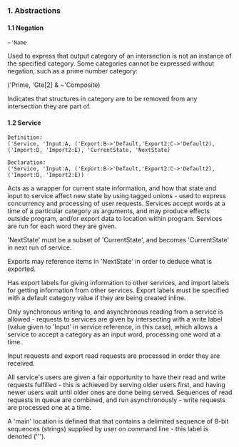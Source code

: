 ### 1. Abstractions
#### 1.1 Negation
    ~'Name

Used to express that output category of an intersection is not an instance of the specified category. Some categories cannot be expressed without negation, such as
a prime number category:

('Prime, 'Gte[2] & ~'Composite)

Indicates that structures in category are to be removed from any intersection they are part of.

#### 1.2 Service
    Definition:
    ('Service, 'Input:A, ('Export:B->'Default,'Export2:C->'Default2), ('Import:D, 'Import2:E), 'CurrentState, 'NextState)

    Declaration:
    ('Service, 'Input:A, ('Export:B->'Default,'Export2:C->'Default2), ('Import:D, 'Import2:E))

Acts as a wrapper for current state information, and how that state and input to service affect new state by using tagged unions - used to express concurrency and processing of user requests. Services accept words at a time of a particular category as arguments, and may produce effects outside program, and/or export data to location within program. Services are run for each word they are given.

'NextState' must be a subset of 'CurrentState', and becomes 'CurrentState' in next
run of service.

Exports may reference items in 'NextState' in order to deduce what is exported.

Has export labels for giving information to other services, and import labels for getting information from other services. Export labels must be specified with a default category
value if they are being created inline.

Only synchronous writing to, and asynchronous reading from a service is allowed - requests to services are given by intersecting with a write label (value given to 'Input' in service reference, in this case), which allows a service to accept a category as an input word, processing one word at a time.

Input requests and export read requests are processed in order they are received.

All service's users are given a fair opportunity to have their read and write requests fulfilled - this is achieved by serving older users first, and having newer users wait until older ones are done being served. Sequences of read requests in queue are combined, and run asynchronously - write requests are processed one at a time.

A 'main' location is defined that that contains a delimited sequence of 8-bit sequences (strings) supplied by user on command line - this label is denoted (''').